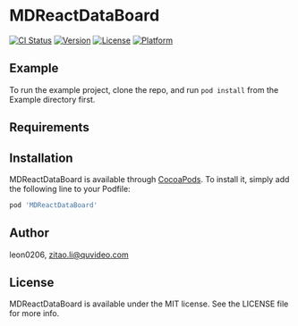 # MDReactDataBoard

[![CI Status](https://img.shields.io/travis/leon0206/MDReactDataBoard.svg?style=flat)](https://travis-ci.org/leon0206/MDReactDataBoard)
[![Version](https://img.shields.io/cocoapods/v/MDReactDataBoard.svg?style=flat)](https://cocoapods.org/pods/MDReactDataBoard)
[![License](https://img.shields.io/cocoapods/l/MDReactDataBoard.svg?style=flat)](https://cocoapods.org/pods/MDReactDataBoard)
[![Platform](https://img.shields.io/cocoapods/p/MDReactDataBoard.svg?style=flat)](https://cocoapods.org/pods/MDReactDataBoard)

## Example

To run the example project, clone the repo, and run `pod install` from the Example directory first.

## Requirements

## Installation

MDReactDataBoard is available through [CocoaPods](https://cocoapods.org). To install
it, simply add the following line to your Podfile:

```ruby
pod 'MDReactDataBoard'
```

## Author

leon0206, zitao.li@quvideo.com

## License

MDReactDataBoard is available under the MIT license. See the LICENSE file for more info.
